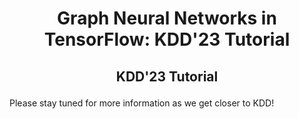 # <p align="center"> Graph Neural Networks in TensorFlow: KDD'23 Tutorial </p>

## <p align="center">**KDD'23 Tutorial**</p>

Please stay tuned for more information as we get closer to KDD!
